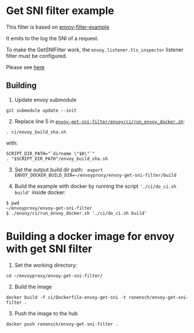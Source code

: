 # Get SNI filter example
This filter is based on [envoy-filter-example](https://github.com/envoyproxy/envoy-filter-example)

It emits to the log the SNI of a request.

To make the GetSNIFilter work, the `envoy.listener.tls_inspector` listener filter must be configured.

Please see [here](https://www.envoyproxy.io/docs/envoy/latest/faq/sni.html)

## Building

1. Update envoy submodule
```
git submodule update --init
```

2. Replace line 5 in [`envoy-get-sni-filter/envoy/ci/run_envoy_docker.sh`](https://github.com/envoyproxy/envoy/blob/5ec8b37da9de5893c04f75bbf2820014c62ea529/ci/run_envoy_docker.sh#L5):
```
. ci/envoy_build_sha.sh
```
with:
```
SCRIPT_DIR_PATH="`dirname \"$0\"`"
. "$SCRIPT_DIR_PATH"/envoy_build_sha.sh
```

3. Set the output build dir path:
``` export ENVOY_DOCKER_BUILD_DIR=~/envoyproxy/envoy-get-sni-filter/build```

4. Build the example with docker by running the script `'./ci/do_ci.sh build'` inside docker:
```
$ pwd
~/envoyproxy/envoy-get-sni-filter
$ ./envoy/ci/run_envoy_docker.sh './ci/do_ci.sh build'
```


# Building a docker image for envoy with get SNI filter

1. Set the working directory:

```cd ~/envoyproxy/envoy-get-sni-filter/```

2. Build the image

```docker build -f ci/Dockerfile-envoy-get-sni -t ronensch/envoy-get-sni-filter .```

3. Push the image to the hub

```docker push ronensch/envoy-get-sni-filter .```